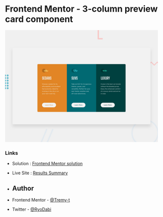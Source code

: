 # Frontend Mentor - 3-column preview card component

![Design preview for the 3-column preview card component coding challenge](./design/desktop-preview.jpg)


### Links

- Solution : [Frontend Mentor solution](https://www.frontendmentor.io/solutions/results-summary-htmlcss-d-tTy_30Do)
- Live Site : [Results Summary](https://tremy-t.github.io/results-summary/)

- ## Author

- Frontend Mentor - [@Tremy-t](https://www.frontendmentor.io/profile/Tremy-t)
- Twitter - [@RyoDabi](https://www.twitter.com/RyoDabi)





